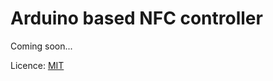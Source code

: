 Arduino based NFC controller
============================

Coming soon...     

Licence: [MIT](http://github.com/skvark/Arduino_NFC_lock/blob/master/licence.txt)